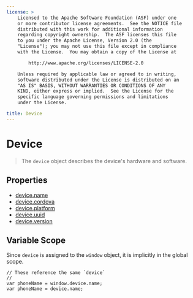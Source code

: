 ```yaml
---
license: >
    Licensed to the Apache Software Foundation (ASF) under one
    or more contributor license agreements.  See the NOTICE file
    distributed with this work for additional information
    regarding copyright ownership.  The ASF licenses this file
    to you under the Apache License, Version 2.0 (the
    "License"); you may not use this file except in compliance
    with the License.  You may obtain a copy of the License at

        http://www.apache.org/licenses/LICENSE-2.0

    Unless required by applicable law or agreed to in writing,
    software distributed under the License is distributed on an
    "AS IS" BASIS, WITHOUT WARRANTIES OR CONDITIONS OF ANY
    KIND, either express or implied.  See the License for the
    specific language governing permissions and limitations
    under the License.

title: Device
---
```


Device
======

> The `device` object describes the device's hardware and software.

Properties
----------

- [device.name](device.name.html)
- [device.cordova](device.cordova.html)
- [device.platform](device.platform.html)
- [device.uuid](device.uuid.html)
- [device.version](device.version.html)

Variable Scope
--------------

Since `device` is assigned to the `window` object, it is implicitly in the global scope.

    // These reference the same `device`
    //
    var phoneName = window.device.name;
    var phoneName = device.name;